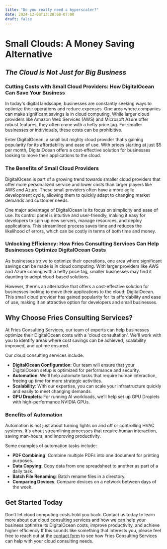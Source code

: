 ```yaml
---
title: "Do you really need a hyperscaler?"
date: 2024-12-08T13:28:08-07:00
draft: false
---
```


# Small Clouds: A Money Saving Alternative

## _The Cloud is Not Just for Big Business_


### Cutting Costs with Small Cloud Providers: How DigitalOcean Can Save Your Business

In today's digital landscape, businesses are constantly seeking ways to optimize their operations and reduce expenses. One area where companies can make significant savings is in cloud computing. While larger cloud providers like Amazon Web Services (AWS) and Microsoft Azure offer robust features, they often come with a hefty price tag. For smaller businesses or individuals, these costs can be prohibitive.

Enter DigitalOcean, a small but mighty cloud provider that's gaining popularity for its affordability and ease of use. With prices starting at just $5 per month, DigitalOcean offers a cost-effective solution for businesses looking to move their applications to the cloud.

### The Benefits of Small Cloud Providers

DigitalOcean is part of a growing trend towards smaller cloud providers that offer more personalized service and lower costs than larger players like AWS and Azure. These small providers often have a more agile development cycle, allowing them to quickly adapt to changing market demands and customer needs.

One major advantage of DigitalOcean is its focus on simplicity and ease of use. Its control panel is intuitive and user-friendly, making it easy for developers to spin up new servers, manage resources, and deploy applications. This streamlined process saves time and reduces the likelihood of errors, which can be costly in terms of both time and money.

### Unlocking Efficiency: How Fries Consulting Services Can Help Businesses Optimize DigitalOcean Costs

As businesses strive to optimize their operations, one area where significant savings can be made is in cloud computing. With larger providers like AWS and Azure coming with a hefty price tag, smaller businesses may find it daunting to adopt cloud-based solutions.

However, there's an alternative that offers a cost-effective solution for businesses looking to move their applications to the cloud: DigitalOcean. This small cloud provider has gained popularity for its affordability and ease of use, making it an attractive option for developers and small businesses.

## Why Choose Fries Consulting Services?

At Fries Consulting Services, our team of experts can help businesses optimize their DigitalOcean costs with a 'cloud consultation'. We'll work with you to identify areas where cost savings can be achieved, scalability improved, and uptime ensured.

Our cloud consulting services include:

*   **DigitalOcean Configuration**: Our team will ensure that your DigitalOcean setup is optimized for performance and security.
*   **Automation**: We'll help automate tasks that require human interaction, freeing up time for more strategic activities.
*   **Scalability**: With our expertise, you can scale your infrastructure quickly and easily to meet changing demands.
*   **GPU Droplets**: For running AI workloads, we'll help set up GPU Droplets with high-performance NVIDIA GPUs.

### Benefits of Automation

Automation is not just about turning lights on and off or controlling HVAC systems. It's about streamlining processes that require human interaction, saving man-hours, and improving productivity.

Some examples of automation tasks include:

*   **PDF Combining**: Combine multiple PDFs into one document for printing purposes.
*   **Data Copying**: Copy data from one spreadsheet to another as part of a daily task.
*   **Batch File Renaming**: Batch rename files in a directory.
*   **Comparing Devices**: Compare devices on a network between days of the week.

## Get Started Today

Don't let cloud computing costs hold you back. Contact us today to learn more about our cloud consulting services and how we can help your business optimize its DigitalOcean costs, improve productivity, and achieve higher efficiency
If this sounds like something that interests you, please feel free to reach out at the [contact form](/contact/) to see how Fries Consulting Services can help with your cloud consulting needs.

